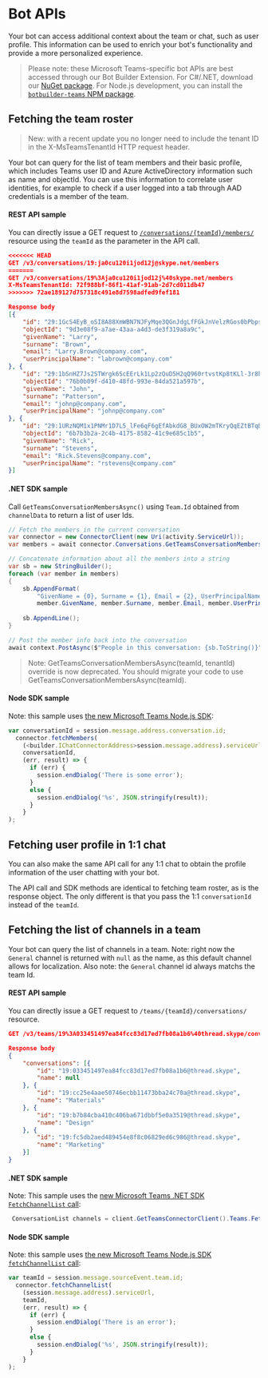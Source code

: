 ﻿# Bot APIs

Your bot can access additional context about the team or chat, such as user profile.  This information can be used to enrich your bot's functionality and provide a more personalized experience.

> Please note:  these Microsoft Teams-specific bot APIs are best accessed through our Bot Builder Extension.  For C#/.NET, download our [NuGet package](https://www.nuget.org/packages/Microsoft.Bot.Connector.Teams).  For Node.js development, you can install the [`botbuilder-teams` NPM package](https://www.npmjs.com/package/botbuilder-teams).  


## Fetching the team roster

>New: with a recent update you no longer need to include the tenant ID in the X-MsTeamsTenantId HTTP request header.

Your bot can query for the list of team members and their basic profile, which includes Teams user ID and Azure ActiveDirectory information such as name and objectId. You can use this information to correlate user identities, for example to check if a user logged into a tab through AAD credentials is a member of the team.

#### REST API sample

You can directly issue a GET request to [`/conversations/{teamId}/members/`](https://docs.botframework.com/en-us/restapi/connector/#!/Conversations/Conversations_GetConversationMembers) resource using the `teamId` as the parameter in the API call.

```json
<<<<<<< HEAD
GET /v3/conversations/19:ja0cu120i1jod12j@skype.net/members
=======
GET /v3/conversations/19%3Aja0cu120i1jod12j%40skype.net/members
X-MsTeamsTenantId: 72f988bf-86f1-41af-91ab-2d7cd011db47
>>>>>>> 72ae189127d757318c491e8d7598adfed9fef181

Response body
[{
    "id": "29:1GcS4EyB_oSI8A88XmWBN7NJFyMqe3QGnJdgLfFGkJnVelzRGos0bPbpsfJjcbAD22bmKc4GMbrY2g4JDrrA8vM06X1-cHHle4zOE6U4ttcc",
    "objectId": "9d3e08f9-a7ae-43aa-a4d3-de3f319a8a9c",
    "givenName": "Larry",
    "surname": "Brown",
    "email": "Larry.Brown@company.com",
    "userPrincipalName": "labrown@company.com"
}, {
    "id": "29:1bSnHZ7Js2STWrgk6ScEErLk1Lp2zQuD5H2qQ960rtvstKp8tKLl-3r8b6DoW0QxZimuTxk_kupZ1DBMpvIQQUAZL-PNj0EORDvRZXy8kvWk",
    "objectId": "76b0b09f-d410-48fd-993e-84da521a597b",
    "givenName": "John",
    "surname": "Patterson",
    "email": "johnp@company.com",
    "userPrincipalName": "johnp@company.com"
}, {
    "id": "29:1URzNQM1x1PNMr1D7L5_lFe6qF6gEfAbkdG8_BUxOW2mTKryQqEZtBTqDt10-MghkzjYDuUj4KG6nvg5lFAyjOLiGJ4jzhb99WrnI7XKriCs",
    "objectId": "6b7b3b2a-2c4b-4175-8582-41c9e685c1b5",
    "givenName": "Rick",
    "surname": "Stevens",
    "email": "Rick.Stevens@company.com",
    "userPrincipalName": "rstevens@company.com"
}]
```

#### .NET SDK sample

Call `GetTeamsConversationMembersAsync()` using `Team.Id` obtained from `channelData` to return a list of user Ids.

```csharp
// Fetch the members in the current conversation
var connector = new ConnectorClient(new Uri(activity.ServiceUrl));
var members = await connector.Conversations.GetTeamsConversationMembersAsync(activity.Conversation.Id);

// Concatenate information about all the members into a string
var sb = new StringBuilder();
foreach (var member in members)
{
    sb.AppendFormat(
        "GivenName = {0}, Surname = {1}, Email = {2}, UserPrincipalName = {3}, AADObjectId = {4}, TeamsMemberId = {5}",
        member.GivenName, member.Surname, member.Email, member.UserPrincipalName, member.ObjectId, member.Id);
    
    sb.AppendLine();
}

// Post the member info back into the conversation
await context.PostAsync($"People in this conversation: {sb.ToString()}");
```

>Note: GetTeamsConversationMembersAsync(teamId, tenantId) override is now deprecated. You should migrate your code to use GetTeamsConversationMembersAsync(teamId).

#### Node SDK sample

Note: this sample uses [the new Microsoft Teams Node.js SDK](https://www.npmjs.com/package/botbuilder-teams):

```js
var conversationId = session.message.address.conversation.id;
  connector.fetchMembers(
    (<builder.IChatConnectorAddress>session.message.address).serviceUrl,
    conversationId,
    (err, result) => {
      if (err) {
        session.endDialog('There is some error');
      }
      else {
        session.endDialog('%s', JSON.stringify(result));
      }
    }
);
```

## Fetching user profile in 1:1 chat

You can also make the same API call for any 1:1 chat to obtain the profile information of the user chatting with your bot.

The API call and SDK methods are identical to fetching team roster, as is the response object. The only different is that you pass the 1:1 `conversationId` instead of the `teamId`.

## Fetching the list of channels in a team

Your bot can query the list of channels in a team. Note: right now the `General` channel is returned with `null` as the name, as this default channel allows for localization.  Also note: the `General` channel id always matchs the team Id.

#### REST API sample

You can directly issue a GET request to `/teams/{teamId}/conversations/` resource.

```json
GET /v3/teams/19%3A033451497ea84fcc83d17ed7fb08a1b6%40thread.skype/conversations

Response body
{
    "conversations": [{
        "id": "19:033451497ea84fcc83d17ed7fb08a1b6@thread.skype",
        "name": null
    }, {
        "id": "19:cc25e4aae50746ecbb11473bba24c70a@thread.skype",
        "name": "Materials"
    }, {
        "id": "19:b7b84cba410c406ba671dbbf5e0a3519@thread.skype",
        "name": "Design"
    }, {
        "id": "19:fc5db2aed489454e8f8c06829ed6c986@thread.skype",
        "name": "Marketing"
    }]
}
```

#### .NET SDK sample

Note: This sample uses the [new Microsoft Teams .NET SDK `FetchChannelList` call](https://www.nuget.org/packages/Microsoft.Bot.Connector.Teams):

```csharp
 ConversationList channels = client.GetTeamsConnectorClient().Teams.FetchChannelList(activity.GetChannelData<TeamsChannelData>().Team.Id);
```

#### Node SDK sample

Note: this sample uses [the new Microsoft Teams Node.js SDK `fetchChannelList` call](https://www.npmjs.com/package/botbuilder-teams):

```javascript
var teamId = session.message.sourceEvent.team.id;
  connector.fetchChannelList(
    (session.message.address).serviceUrl,
    teamId,
    (err, result) => {
      if (err) {
        session.endDialog('There is an error');
      }
      else {
        session.endDialog('%s', JSON.stringify(result));
      }
    }
);
```